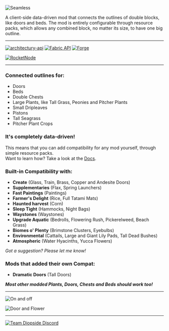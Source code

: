 ![Seamless](https://teamdiopside.nl/assets/seamless/Seamless2.png)

A client-side data-driven mod that connects the outlines of double blocks, like doors and beds. The mod is entirely configurable through resource packs, which allows any combined block, no matter its size, to have one big outline.

---
[![architectury-api](https://cdn.jsdelivr.net/npm/@intergrav/devins-badges@3/assets/cozy/requires/architectury-api_vector.svg)](https://modrinth.com/mod/architectury-api)
[![Fabric API](https://cdn.jsdelivr.net/npm/@intergrav/devins-badges@3/assets/cozy/requires/fabric-api_vector.svg)](https://modrinth.com/mod/fabric-api)
[![Forge](https://cdn.jsdelivr.net/npm/@intergrav/devins-badges@3/assets/cozy/supported/forge_vector.svg)](https://files.minecraftforge.net/net/minecraftforge/forge/)

[![RocketNode](https://teamdiopside.nl/assets/diopside/rocketnode2.png)](https://billing.rocketnode.com/aff.php?aff=150440)

---

### Connected outlines for:

- Doors
- Beds
- Double Chests
- Large Plants, like Tall Grass, Peonies and Pitcher Plants
- Small Dripleaves
- Pistons
- Tall Seagrass
- Pitcher Plant Crops

### It's completely data-driven!

This means that you can add compatibility for any mod yourself, through simple resource packs.  
Want to learn how? Take a look at the [Docs](https://docs.teamdiopside.nl/seamless/).

### Built-in Compatibility with:

- **Create** (Glass, Train, Brass, Copper and Andesite Doors)
- **Supplementaries** (Flax, Spring Launchers)
- **Fast Paintings** (Paintings)
- **Farmer's Delight** (Rice, Full Tatami Mats)
- **Haunted harvest** (Corn)
- **Sleep Tight** (Hammocks, Night Bags)
- **Waystones** (Waystones)
- **Upgrade Aquatic** (Bedrolls, Flowering Rush, Pickerelweed, Beach Grass)
- **Biomes o' Plenty** (Brimstone Clusters, Eyebulbs)
- **Environmental** (Cattails, Large and Giant Lily Pads, Tall Dead Bushes)
- **Atmospheric** (Water Hyacinths, Yucca Flowers)

*Got a suggestion? Please let me know!*

### Mods that added their own Compat:
- **Dramatic Doors** (Tall Doors)

***Most other modded Plants, Doors, Chests and Beds should work too!***

---

![On and off](https://teamdiopside.nl/assets/seamless/compare.png)

![Door and Flower](https://teamdiopside.nl/assets/seamless/door_flower.png)

---

[![Team Diopside Discord](https://teamdiopside.nl/assets/diopside/Serverbanner.png)](https://discord.gg/PJCXjSJnu2)
